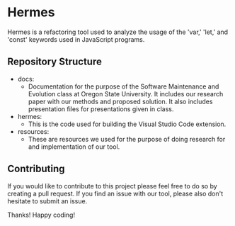 # Hermes
Hermes is a refactoring tool used to analyze the usage of the 'var,' 'let,' and 'const' keywords used in JavaScript programs. 

## Repository Structure
- docs:
	- Documentation for the purpose of the Software Maintenance and Evolution class at Oregon State University. It includes our research paper with our methods and proposed solution. It also includes presentation files for presentations given in class.
- hermes:
	- This is the code used for building the Visual Studio Code extension.
- resources:
	- These are resources we used for the purpose of doing research for and implementation of our tool.
	
## Contributing
If you would like to contribute to this project please feel free to do so by creating a pull request. If you find an issue with our tool, please also don't hesitate to submit an issue. 

Thanks! Happy coding!
